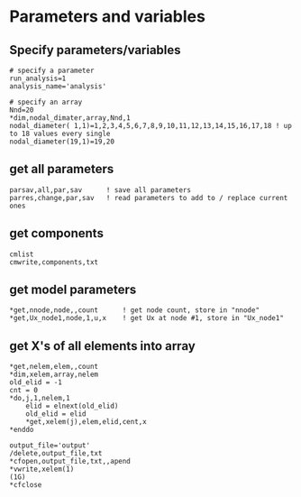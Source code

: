 # Parameters and variables

## Specify parameters/variables
```
# specify a parameter
run_analysis=1 
analysis_name='analysis'

# specify an array
Nnd=20 
*dim,nodal_dimater,array,Nnd,1
nodal_diameter( 1,1)=1,2,3,4,5,6,7,8,9,10,11,12,13,14,15,16,17,18 ! up to 18 values every single
nodal_diameter(19,1)=19,20
```

## get all parameters
```
parsav,all,par,sav      ! save all parameters
parres,change,par,sav   ! read parameters to add to / replace current ones
```

## get components
```
cmlist
cmwrite,components,txt
```

## get model parameters
```
*get,nnode,node,,count      ! get node count, store in "nnode"
*get,Ux_node1,node,1,u,x    ! get Ux at node #1, store in "Ux_node1"
```

## get X's of all elements into array
```
*get,nelem,elem,,count
*dim,xelem,array,nelem
old_elid = -1
cnt = 0
*do,j,1,nelem,1
    elid = elnext(old_elid)
    old_elid = elid
    *get,xelem(j),elem,elid,cent,x
*enddo

output_file='output'
/delete,output_file,txt
*cfopen,output_file,txt,,apend
*vwrite,xelem(1)
(1G)
*cfclose
```